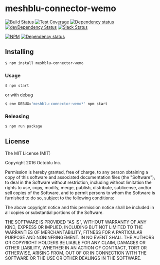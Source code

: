 # meshblu-connector-wemo

[![Build Status](https://travis-ci.org/octoblu/meshblu-connector-wemo.svg?branch=master)](https://travis-ci.org/octoblu/meshblu-connector-wemo)
[![Test Coverage](https://codecov.io/gh/octoblu/meshblu-connector-wemo/branch/master/graph/badge.svg)](https://codecov.io/gh/octoblu/meshblu-connector-wemo)
[![Dependency status](http://img.shields.io/david/octoblu/meshblu-connector-wemo.svg?style=flat)](https://david-dm.org/octoblu/meshblu-connector-wemo)
[![devDependency Status](http://img.shields.io/david/dev/octoblu/meshblu-connector-wemo.svg?style=flat)](https://david-dm.org/octoblu/meshblu-connector-wemo#info=devDependencies)
[![Slack Status](http://community-slack.octoblu.com/badge.svg)](http://community-slack.octoblu.com)

[![NPM](https://nodei.co/npm/meshblu-connector-wemo.svg?style=flat)](https://npmjs.org/package/meshblu-connector-wemo)
[![Dependency status](http://img.shields.io/david/octoblu/meshblu-connector-wemo.svg?style=flat)](https://david-dm.org/octoblu/meshblu-connector-wemo)


## Installing

```bash
$ npm install meshblu-connector-wemo
```

### Usage

```bash
$ npm start
```

or with debug

```bash
$ env DEBUG='meshblu-connector-wemo*' npm start
```

### Releasing

```bash
$ npm run package
```

## License

The MIT License (MIT)

Copyright 2016 Octoblu Inc.

Permission is hereby granted, free of charge, to any person obtaining a copy
of this software and associated documentation files (the "Software"), to deal
in the Software without restriction, including without limitation the rights
to use, copy, modify, merge, publish, distribute, sublicense, and/or sell
copies of the Software, and to permit persons to whom the Software is
furnished to do so, subject to the following conditions:

The above copyright notice and this permission notice shall be included in
all copies or substantial portions of the Software.

THE SOFTWARE IS PROVIDED "AS IS", WITHOUT WARRANTY OF ANY KIND, EXPRESS OR
IMPLIED, INCLUDING BUT NOT LIMITED TO THE WARRANTIES OF MERCHANTABILITY,
FITNESS FOR A PARTICULAR PURPOSE AND NONINFRINGEMENT. IN NO EVENT SHALL THE
AUTHORS OR COPYRIGHT HOLDERS BE LIABLE FOR ANY CLAIM, DAMAGES OR OTHER
LIABILITY, WHETHER IN AN ACTION OF CONTRACT, TORT OR OTHERWISE, ARISING FROM,
OUT OF OR IN CONNECTION WITH THE SOFTWARE OR THE USE OR OTHER DEALINGS IN
THE SOFTWARE.
